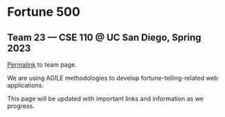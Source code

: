 # Fortune 500
## Team 23 — CSE 110 @ UC San Diego, Spring 2023

[Permalink](https://github.com/cse110-sp23-group23/cse110-sp23-group23/blob/cd71e1397c11ede91395b00c13a43d49b4a2762a/admin/team.md) to team page.

We are using AGILE methodologies to develop fortune-telling-related web applications. 

This page will be updated with important links and information as we progress.
